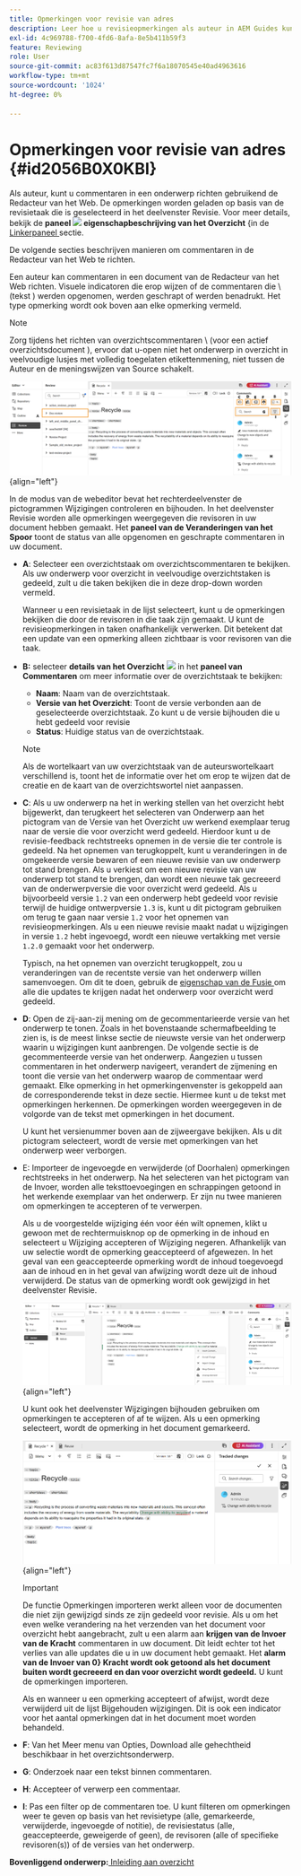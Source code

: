 ```yaml
---
title: Opmerkingen voor revisie van adres
description: Leer hoe u revisieopmerkingen als auteur in AEM Guides kunt behandelen. Ontdek hoe een auteur opmerkingen in een document kan bewerken, filteren, accepteren of afwijzen.
exl-id: 4c969788-f700-4fd6-8afa-8e5b411b59f3
feature: Reviewing
role: User
source-git-commit: ac83f613d87547fc7f6a18070545e40ad4963616
workflow-type: tm+mt
source-wordcount: '1024'
ht-degree: 0%

---
```


# Opmerkingen voor revisie van adres {#id2056B0X0KBI}


Als auteur, kunt u commentaren in een onderwerp richten gebruikend de Redacteur van het Web. De opmerkingen worden geladen op basis van de revisietaak die is geselecteerd in het deelvenster Revisie. Voor meer details, bekijk de **paneel ![](images/active-review-tasklist-icon.svg) eigenschapbeschrijving van het Overzicht** {in de [ Linkerpaneel ](../user-guide/web-editor-features.md#id2051EA0M0HS) sectie.

De volgende secties beschrijven manieren om commentaren in de Redacteur van het Web te richten.

Een auteur kan commentaren in een document van de Redacteur van het Web richten. Visuele indicatoren die erop wijzen of de commentaren die \ (tekst \) werden opgenomen, werden geschrapt of werden benadrukt. Het type opmerking wordt ook boven aan elke opmerking vermeld.

>[!NOTE]
>
> Zorg tijdens het richten van overzichtscommentaren \ (voor een actief overzichtsdocument \), ervoor dat u-open niet het onderwerp in overzicht in veelvoudige lusjes met volledig toegelaten etikettenmening, niet tussen de Auteur en de meningswijzen van Source schakelt.

![](images/comments-page-web-editor_cs-new.png){align="left"}

In de modus van de webeditor bevat het rechterdeelvenster de pictogrammen Wijzigingen controleren en bijhouden. In het deelvenster Revisie worden alle opmerkingen weergegeven die revisoren in uw document hebben gemaakt. Het **paneel van de Veranderingen van het Spoor** toont de status van alle opgenomen en geschrapte commentaren in uw document.

- **A**: Selecteer een overzichtstaak om overzichtscommentaren te bekijken. Als uw onderwerp voor overzicht in veelvoudige overzichtstaken is gedeeld, zult u die taken bekijken die in deze drop-down worden vermeld.

  Wanneer u een revisietaak in de lijst selecteert, kunt u de opmerkingen bekijken die door de revisoren in die taak zijn gemaakt. U kunt de revisieopmerkingen in taken onafhankelijk verwerken. Dit betekent dat een update van een opmerking alleen zichtbaar is voor revisoren van die taak.

- **B:** selecteer **details van het Overzicht** ![](images/active-review-info-icon.svg) in het **paneel van Commentaren** om meer informatie over de overzichtstaak te bekijken:

   - **Naam**: Naam van de overzichtstaak.
   - **Versie van het Overzicht**: Toont de versie verbonden aan de geselecteerde overzichtstaak. Zo kunt u de versie bijhouden die u hebt gedeeld voor revisie
   - **Status**: Huidige status van de overzichtstaak.

  >[!NOTE]
  >
  > Als de wortelkaart van uw overzichtstaak van de auteurswortelkaart verschillend is, toont het de informatie over het om erop te wijzen dat de creatie en de kaart van de overzichtswortel niet aanpassen.

- **C**: Als u uw onderwerp na het in werking stellen van het overzicht hebt bijgewerkt, dan terugkeert het selecteren van Onderwerp aan het pictogram van de Versie van het Overzicht uw werkend exemplaar terug naar de versie die voor overzicht werd gedeeld. Hierdoor kunt u de revisie-feedback rechtstreeks opnemen in de versie die ter controle is gedeeld. Na het opnemen van terugkoppelt, kunt u veranderingen in de omgekeerde versie bewaren of een nieuwe revisie van uw onderwerp tot stand brengen. Als u verkiest om een nieuwe revisie van uw onderwerp tot stand te brengen, dan wordt een nieuwe tak gecreeerd van de onderwerpversie die voor overzicht werd gedeeld. Als u bijvoorbeeld versie `1.2` van een onderwerp hebt gedeeld voor revisie terwijl de huidige ontwerpversie `1.3` is, kunt u dit pictogram gebruiken om terug te gaan naar versie `1.2` voor het opnemen van revisieopmerkingen. Als u een nieuwe revisie maakt nadat u wijzigingen in versie `1.2` hebt ingevoegd, wordt een nieuwe vertakking met versie `1.2.0` gemaakt voor het onderwerp.

  Typisch, na het opnemen van overzicht terugkoppelt, zou u veranderingen van de recentste versie van het onderwerp willen samenvoegen. Om dit te doen, gebruik de [ eigenschap van de Fusie ](web-editor-features.md#id205DF04E0HS) om alle die updates te krijgen nadat het onderwerp voor overzicht werd gedeeld.

- **D**: Open de zij-aan-zij mening om de gecommentarieerde versie van het onderwerp te tonen. Zoals in het bovenstaande schermafbeelding te zien is, is de meest linkse sectie de nieuwste versie van het onderwerp waarin u wijzigingen kunt aanbrengen. De volgende sectie is de gecommenteerde versie van het onderwerp. Aangezien u tussen commentaren in het onderwerp navigeert, verandert de zijmening en toont die versie van het onderwerp waarop de commentaar werd gemaakt. Elke opmerking in het opmerkingenvenster is gekoppeld aan de corresponderende tekst in deze sectie. Hiermee kunt u de tekst met opmerkingen herkennen. De opmerkingen worden weergegeven in de volgorde van de tekst met opmerkingen in het document.

  U kunt het versienummer boven aan de zijweergave bekijken. Als u dit pictogram selecteert, wordt de versie met opmerkingen van het onderwerp weer verborgen.

- E: Importeer de ingevoegde en verwijderde \(of Doorhalen\) opmerkingen rechtstreeks in het onderwerp. Na het selecteren van het pictogram van de Invoer, worden alle teksttoevoegingen en schrappingen getoond in het werkende exemplaar van het onderwerp. Er zijn nu twee manieren om opmerkingen te accepteren of te verwerpen.

  Als u de voorgestelde wijziging één voor één wilt opnemen, klikt u gewoon met de rechtermuisknop op de opmerking in de inhoud en selecteert u Wijziging accepteren of Wijziging negeren. Afhankelijk van uw selectie wordt de opmerking geaccepteerd of afgewezen. In het geval van een geaccepteerde opmerking wordt de inhoud toegevoegd aan de inhoud en in het geval van afwijzing wordt deze uit de inhoud verwijderd. De status van de opmerking wordt ook gewijzigd in het deelvenster Revisie.

  ![](images/import-comment-accept-web-editor_cs-new.png){align="left"}

  U kunt ook het deelvenster Wijzigingen bijhouden gebruiken om opmerkingen te accepteren of af te wijzen. Als u een opmerking selecteert, wordt de opmerking in het document gemarkeerd.

  ![](images/changes-tab_cs-new.png){align="left"}

  >[!IMPORTANT]
  >
  > De functie Opmerkingen importeren werkt alleen voor de documenten die niet zijn gewijzigd sinds ze zijn gedeeld voor revisie. Als u om het even welke verandering na het verzenden van het document voor overzicht hebt aangebracht, zult u een alarm aan **krijgen van de Invoer van de Kracht** commentaren in uw document. Dit leidt echter tot het verlies van alle updates die u in uw document hebt gemaakt. Het **alarm van de Invoer van 0} Kracht wordt ook getoond als het document buiten wordt gecreeerd en dan voor overzicht wordt gedeeld.** U kunt de opmerkingen importeren.

  Als en wanneer u een opmerking accepteert of afwijst, wordt deze verwijderd uit de lijst Bijgehouden wijzigingen. Dit is ook een indicator voor het aantal opmerkingen dat in het document moet worden behandeld.

- **F**: Van het Meer menu van Opties, Download alle gehechtheid beschikbaar in het overzichtsonderwerp.
- **G**: Onderzoek naar een tekst binnen commentaren.
- **H**: Accepteer of verwerp een commentaar.

- **I**: Pas een filter op de commentaren toe. U kunt filteren om opmerkingen weer te geven op basis van het revisietype \(alle, gemarkeerde, verwijderde, ingevoegde of notitie\), de revisiestatus \(alle, geaccepteerde, geweigerde of geen\), de revisoren \(alle of specifieke revisoren\(s\)\) of de versies van het onderwerp.


**Bovenliggend onderwerp:**[ Inleiding aan overzicht ](review.md)
